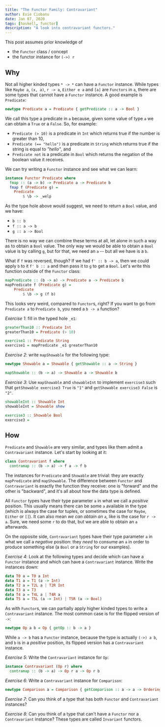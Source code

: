 ```yaml
---
title: "The Functor Family: Contravariant"
author: Evie Ciobanu
date: Jan 07, 2020
tags: [haskell, functor]
description: "A look into contravariant functors."
---
```


This post assumes prior knowledge of
- the `Functor` class / concept
- the functor instance for `(->) r`

## Why

Not all higher kinded types `* -> *` can have a `Functor` instance. While types
like `Maybe a`, `(x, a)`, `r -> a`, `Either e a` and `[a]` are `Functors` in
`a`, there are some types that cannot have a `Functor` instance. A good example
is `Predicate`:
```haskell
newtype Predicate a = Predicate { getPredicate :: a -> Bool }
```

We call this type a predicate in `a` because, given some value of type `a` we
can obtain a `True` or a `False`. So, for example:
- `Predicate (> 10)` is a predicate in `Int` which returns true if the number is
    greater than 10,
- `Predicate (== "hello")` is a predicate in `String` which returns true if the
    string is equal to *"hello"*, and
- `Predicate not` is a predicate in `Bool` which returns the negation of the
    boolean value it receives.

We can try writing a `Functor` instance and see what we can learn:
```haskell
instance Functor Predicate where
  fmap :: (a -> b) -> Predicate a -> Predicate b
  fmap f (Predicate g) = 
    Predicate
        $ \b -> _welp
```

As the type hole above would suggest, we need to return a `Bool` value, and we
have:
- `b :: b`
- `f :: a -> b`
- `g :: a -> Bool`

There is no way we can combine these terms at all, let alone in such a way as to
obtain a `Bool` value. The only way we would be able to obtain a `Bool` value is
by calling `g`, but for that, we need an `a` -- but all we have is a `b`.

What if `f` was reversed, though? If we had `f' :: b -> a`, then we could apply
`b` to it `f' b :: a` and then pass it to `g` to get a `Bool`. Let's write this
function outside of the `Functor` class:
```haskell
mapPredicate :: (b -> a) -> Predicate a -> Predicate b
mapPredicate f (Predicate g) =
    Predicate
        $ \b -> g (f b)
```

This looks very weird, compared to `Functor`s, right? If you want to go from
`Predicate a` to `Predicate b`, you need a `b -> a` function?


*Exercise 1*: fill in the typed hole `_e1`:
```haskell
greaterThan10 :: Predicate Int
greaterThan10 = Predicate (> 10)

exercise1 :: Predicate String
exercise1 = mapPredicate _e1 greaterThan10
```

*Exercise 2*: write `mapShowable` for the following type:
```haskell
newtype Showable a = Showable { getShowable :: a -> String }

mapShowable :: (b -> a) -> Showable a -> Showable b
```

*Exercise 3*: Use `mapShowable` and `showableInt` to implement `exercise3` such
that `getShowable exercise3 True` is `"1"` and `getShowable exercise3 False`
is `"2"`.
```haskell
showableInt :: Showable Int
showableInt = Showable show

exercise3 :: Showable Bool
exercise3 =
```

## How

`Predicate` and `Showable` are very similar, and types like them admit a
`Contravariant` instance. Let's start by looking at it:
```haskell
class Contravariant f where
  contramap :: (b -> a) -> f a -> f b
```

The instances for `Predicate` and `Showable` are trivial: they are exactly
`mapPredicate` and `mapShowable`. The difference between `Functor` and
`Contravariant` is exactly the function they receive: one is "forward" and the
other is "backward", and it's all about how the data type is defined.

All `Functor` types have their type parameter `a` in what we call a *positive*
position. This usually means there can be some `a` available in the type (which
is always the case for tuples, or sometimes the case for `Maybe`, `Either` or
`[]`). It can also mean *we can obtain an `a`*, like is the case for `r -> a`.
Sure, we need some `r` to do that, but we are able to obtain an `a` afterwards.

On the opposite side, `Contravariant` types have their type parameter `a` in
what we call a *negative* position: they *need* to consume an `a` in order to
produce something else (a `Bool` or a `String` for our examples).

*Exercise 4*: Look at the following types and decide which can have a `Functor`
instance and which can have a `Contravariant` instance. Write the instances
down:
```haskell
data T0 a = T0 a Int
data T1 a = T1 (a -> Int)
data T2 a = T2L a | T2R Int
data T3 a = T3
data T4 a = T4L a | T4R a
data T5 a = T5L (a -> Int) | T5R (a -> Bool)
```

As with `Functor`s, we can partially apply higher kinded types to write a
`Contravariant` instance. The most common case is for the flipped version of
`->`:
```haskell
newtype Op a b = Op { getOp :: b -> a }
```
While `a -> b` has a `Functor` instance, because the type is actually `(->) a
b`, and `b` is in a *positive* position, its flipped version has a
`Contravariant` instance.

*Exercise 5*: Write the `Contravariant` instance for `Op`:
```haskell
instance Contravariant (Op r) where
  contramap :: (b -> a) -> Op r a -> Op r b
```

*Exercise 6*: Write a `Contravariant` instance for `Comparison`:
```haskell
newtype Comparison a = Comparison { getComparison :: a -> a -> Ordering }
```

*Exercise 7*: Can you think of a type that has both `Functor` and
`Contravariant` instances?

*Exercise 8*: Can you think of a type that can't have a `Functor` nor a
`Contravariant` instance? These types are called `Invariant` functors.

